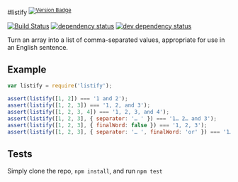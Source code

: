 #listify <sup>[![Version Badge][npm-version-svg]][npm-url]</sup>

[![Build Status][travis-svg]][travis-url]
[![dependency status][deps-svg]][deps-url]
[![dev dependency status][dev-deps-svg]][dev-deps-url]

Turn an array into a list of comma-separated values, appropriate for use in an English sentence.

## Example

```js
var listify = require('listify');

assert(listify([1, 2]) === '1 and 2');
assert(listify([1, 2, 3]) === '1, 2, and 3');
assert(listify([1, 2, 3, 4]) === '1, 2, 3, and 4');
assert(listify([1, 2, 3], { separator: '… ' }) === '1… 2… and 3');
assert(listify([1, 2, 3], { finalWord: false }) === '1, 2, 3');
assert(listify([1, 2, 3], { separator: '… ', finalWord: 'or' }) === '1… 2… or 3');
```

## Tests
Simply clone the repo, `npm install`, and run `npm test`

[npm-url]: https://npmjs.org/package/listify
[npm-version-svg]: http://versionbadg.es/ljharb/listify.svg
[travis-svg]: https://travis-ci.org/ljharb/listify.svg
[travis-url]: https://travis-ci.org/ljharb/listify
[deps-svg]: https://david-dm.org/ljharb/listify.svg
[deps-url]: https://david-dm.org/ljharb/listify
[dev-deps-svg]: https://david-dm.org/ljharb/listify/dev-status.svg
[dev-deps-url]: https://david-dm.org/ljharb/listify#info=devDependencies

